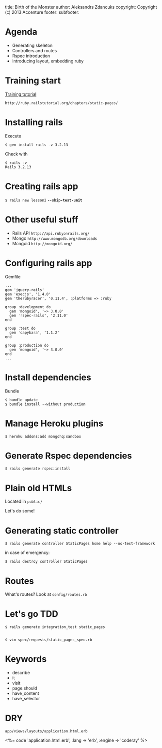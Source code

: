 title: Birth of the Monster
author: Aleksandrs Zdancuks
copyright: Copyright (c) 2013 Accenture
footer:
subfooter:


Agenda
======

  * Generating skeleton
  * Controllers and routes
  * Rspec introduction
  * Introducing layout, embedding ruby

Training start
==============

[Training tutorial](http://ruby.railstutorial.org/chapters/static-pages/)

    http://ruby.railstutorial.org/chapters/static-pages/

Installing rails
================

Execute

    $ gem install rails -v 3.2.13

Check with

    $ rails -v
    Rails 3.2.13


Creating rails app
==================

`$ rails new lesson2` **`--skip-test-unit`**


Other useful stuff
==================

* Rails API `http://api.rubyonrails.org/`
* Mongo `http://www.mongodb.org/downloads`
* Mongoid `http://mongoid.org/`


Configuring rails app
=====================

Gemfile

    ...
    gem 'jquery-rails'
    gem 'execjs', '1.4.0'
    gem 'therubyracer', '0.11.4', :platforms => :ruby

    group :development do
      gem 'mongoid', '~> 3.0.0'
      gem 'rspec-rails', '2.11.0'
    end

    group :test do
      gem 'capybara', '1.1.2'
    end

    group :production do
      gem 'mongoid', '~> 3.0.0'
    end
    ...


Install dependencies
====================

Bundle

    $ bundle update 
    $ bundle install --without production


Manage Heroku plugins
=====================

    $ heroku addons:add mongohq:sandbox


Generate Rspec dependencies
===========================

    $ rails generate rspec:install


Plain old HTMLs
===============

Located in `public/`

Let's do some!


Generating static controller
============================

    $ rails generate controller StaticPages home help --no-test-framework



in case of emergency:

    $ rails destroy controller StaticPages


Routes
======

What's routes? Look at `config/routes.rb`


Let's go TDD
============

    $ rails generate integration_test static_pages


    $ vim spec/requests/static_pages_spec.rb



Keywords
========

* describe
* it
* visit
* page.should
* have\_content
* have\_selector


DRY
===

`app/views/layouts/application.html.erb`

<%= code 'application.html.erb', :lang => 'erb', :engine => 'coderay' %>


